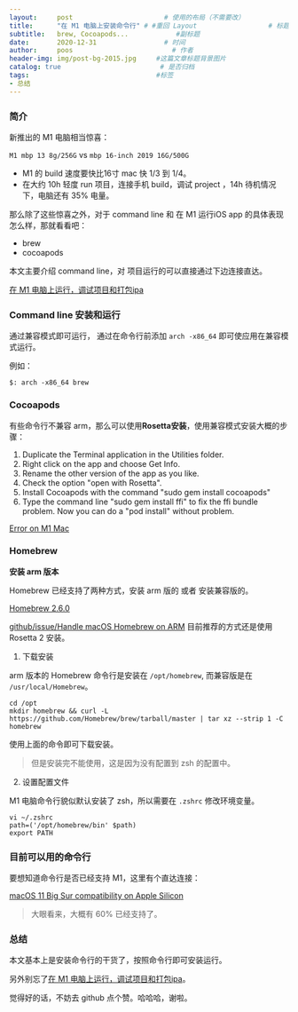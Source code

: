 ```yaml
---
layout:     post                       # 使用的布局（不需要改）
title:      "在 M1 电脑上安装命令行" # #重回 Layout                  # 标题
subtitle:   brew, Cocoapods...            #副标题
date:       2020-12-31                 # 时间
author:     poos                         # 作者
header-img: img/post-bg-2015.jpg     #这篇文章标题背景图片
catalog: true                         # 是否归档
tags:                                #标签
- 总结
---
```


### 简介

新推出的 M1 电脑相当惊喜：

`M1 mbp 13 8g/256G` vs `mbp 16-inch 2019 16G/500G`

- M1 的 build 速度要快比16寸 mac 快 1/3 到 1/4。
- 在大约 10h 轻度 run 项目，连接手机 build，调试 project ，14h 待机情况下，电脑还有 35% 电量。

那么除了这些惊喜之外，对于 command line 和 在 M1 运行iOS app 的具体表现怎么样，那就看看吧：

- brew
- cocoapods

本文主要介绍 command line，对 项目运行的可以直接通过下边连接直达。

[在 M1 电脑上运行，调试项目和打包ipa](https://poos.github.io/2019/11/03/FeatureControl/)

### Command line 安装和运行

通过兼容模式即可运行， 通过在命令行前添加 `arch -x86_64` 即可使应用在兼容模式运行。

例如：
```
$: arch -x86_64 brew  
```

### Cocoapods

有些命令行不兼容 arm，那么可以使用**Rosetta安装**，使用兼容模式安装大概的步骤：

1. Duplicate the Terminal application in the Utilities folder.
2. Right click on the app and choose Get Info.
3. Rename the other version of the app as you like.
4. Check the option "open with Rosetta".
5. Install Cocoapods with the command "sudo gem install cocoapods"
6. Type the command line "sudo gem install ffi" to fix the ffi bundle problem. Now you can do a "pod install" without problem.


[Error on M1 Mac](https://github.com/CocoaPods/CocoaPods/issues/10287)

### Homebrew

**安装 arm 版本**

Homebrew 已经支持了两种方式，安装 arm 版的 或者 安装兼容版的。

[Homebrew 2.6.0](https://brew.sh/2020/12/01/homebrew-2.6.0/)

[github/issue/Handle macOS Homebrew on ARM](https://github.com/Homebrew/brew/pull/9117) 目前推荐的方式还是使用 Rosetta 2 安装。


1. 下载安装

arm 版本的 Homebrew 命令行是安装在 `/opt/homebrew`, 而兼容版是在 `/usr/local/Homebrew`。

```
cd /opt
mkdir homebrew && curl -L https://github.com/Homebrew/brew/tarball/master | tar xz --strip 1 -C homebrew
```

使用上面的命令即可下载安装。

> 但是安装完不能使用，这是因为没有配置到 zsh 的配置中。

2. 设置配置文件

M1 电脑命令行貌似默认安装了 zsh，所以需要在 `.zshrc` 修改环境变量。

```
vi ~/.zshrc
path=('/opt/homebrew/bin' $path)
export PATH
```

### 目前可以用的命令行

要想知道命令行是否已经支持 M1，这里有个直达连接：

[macOS 11 Big Sur compatibility on Apple Silicon](https://github.com/Homebrew/brew/issues/7857)

> 大眼看来，大概有 60% 已经支持了。

### 总结

本文基本上是安装命令行的干货了，按照命令行即可安装运行。

另外别忘了[在 M1 电脑上运行，调试项目和打包ipa](https://poos.github.io/2019/11/03/FeatureControl/)。

觉得好的话，不妨去 github 点个赞。哈哈哈，谢啦。

